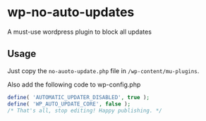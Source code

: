 # wp-no-auto-updates
A must-use wordpress plugin to block all updates

## Usage
Just copy the ```no-auoto-update.php``` file in ```/wp-content/mu-plugins```.

Also add the following code to wp-config.php


```php
define( 'AUTOMATIC_UPDATER_DISABLED', true );
define( 'WP_AUTO_UPDATE_CORE', false );
/* That's all, stop editing! Happy publishing. */
```
